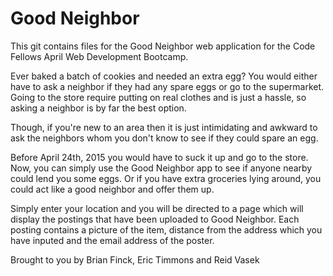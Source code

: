 # Good Neighbor 
This git contains files for the Good Neighbor web application for the Code Fellows April Web Development Bootcamp.

Ever baked a batch of cookies and needed an extra egg? You would either have to ask a neighbor if they had any spare eggs or go to the supermarket.
Going to the store require putting on real clothes and is just a hassle, so asking a neighbor is by far the best option. 

Though, if you're new to an area then it is just intimidating and awkward to ask the neighbors whom you don't know to see if they could spare an egg.
 
Before April 24th, 2015 you would have to suck it up and go to the store. Now, you can simply use the Good Neighbor app to see if anyone nearby could lend you some eggs. Or if you have extra
groceries lying around, you could act like a good neighbor and offer them up.

Simply enter your location and you will be directed to a page which will display the postings that have been uploaded to Good Neighbor.
Each posting contains a picture of the item, distance from the address which you have inputed and the email address of the poster.

Brought to you by Brian Finck, Eric Timmons and Reid Vasek

